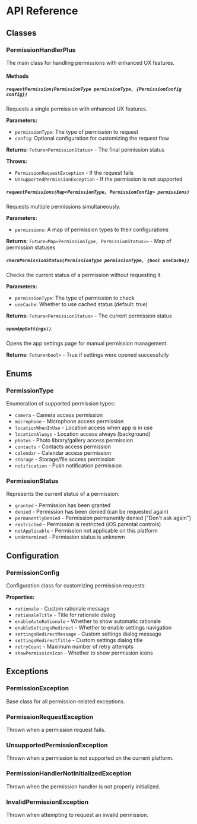 # API Reference

## Classes

### PermissionHandlerPlus

The main class for handling permissions with enhanced UX features.

#### Methods

##### `requestPermission(PermissionType permissionType, {PermissionConfig config})`

Requests a single permission with enhanced UX features.

**Parameters:**
- `permissionType`: The type of permission to request
- `config`: Optional configuration for customizing the request flow

**Returns:** `Future<PermissionStatus>` - The final permission status

**Throws:**
- `PermissionRequestException` - If the request fails
- `UnsupportedPermissionException` - If the permission is not supported

##### `requestPermissions(Map<PermissionType, PermissionConfig> permissions)`

Requests multiple permissions simultaneously.

**Parameters:**
- `permissions`: A map of permission types to their configurations

**Returns:** `Future<Map<PermissionType, PermissionStatus>>` - Map of permission statuses

##### `checkPermissionStatus(PermissionType permissionType, {bool useCache})`

Checks the current status of a permission without requesting it.

**Parameters:**
- `permissionType`: The type of permission to check
- `useCache`: Whether to use cached status (default: true)

**Returns:** `Future<PermissionStatus>` - The current permission status

##### `openAppSettings()`

Opens the app settings page for manual permission management.

**Returns:** `Future<bool>` - True if settings were opened successfully

## Enums

### PermissionType

Enumeration of supported permission types:
- `camera` - Camera access permission
- `microphone` - Microphone access permission
- `locationWhenInUse` - Location access when app is in use
- `locationAlways` - Location access always (background)
- `photos` - Photo library/gallery access permission
- `contacts` - Contacts access permission
- `calendar` - Calendar access permission
- `storage` - Storage/file access permission
- `notification` - Push notification permission

### PermissionStatus

Represents the current status of a permission:
- `granted` - Permission has been granted
- `denied` - Permission has been denied (can be requested again)
- `permanentlyDenied` - Permission permanently denied ("Don't ask again")
- `restricted` - Permission is restricted (iOS parental controls)
- `notApplicable` - Permission not applicable on this platform
- `undetermined` - Permission status is unknown

## Configuration

### PermissionConfig

Configuration class for customizing permission requests:

**Properties:**
- `rationale` - Custom rationale message
- `rationaleTitle` - Title for rationale dialog
- `enableAutoRationale` - Whether to show automatic rationale
- `enableSettingsRedirect` - Whether to enable settings navigation
- `settingsRedirectMessage` - Custom settings dialog message
- `settingsRedirectTitle` - Custom settings dialog title
- `retryCount` - Maximum number of retry attempts
- `showPermissionIcon` - Whether to show permission icons

## Exceptions

### PermissionException

Base class for all permission-related exceptions.

### PermissionRequestException

Thrown when a permission request fails.

### UnsupportedPermissionException

Thrown when a permission is not supported on the current platform.

### PermissionHandlerNotInitializedException

Thrown when the permission handler is not properly initialized.

### InvalidPermissionException

Thrown when attempting to request an invalid permission.

